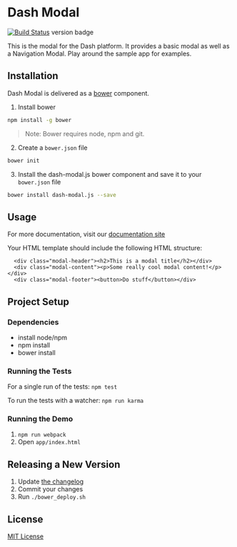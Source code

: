 # Dash Modal

[![Build Status](https://travis-ci.org/samaritanministries/dash-modal.js.svg?branch=master)](https://travis-ci.org/samaritanministries/dash-modal.js)
version badge

This is the modal for the Dash platform. It provides a basic modal as well as a Navigation Modal. Play around the sample app for examples.

## Installation

Dash Modal is delivered as a [bower](bower.io) component.

1. Install bower
  ```bash
  npm install -g bower
  ```

  >Note: Bower requires node, npm and git.

2. Create a `bower.json` file
  ```bash
  bower init
  ```

3. Install the dash-modal.js bower component and save it to your `bower.json` file
  ```bash
  bower install dash-modal.js --save
  ```

## Usage

For more documentation, visit our [documentation site](http://developers.samaritanministries.org/developers/dash-modal.js/)

Your HTML template should include the following HTML structure:

```
  <div class="modal-header"><h2>This is a modal title</h2></div>
  <div class="modal-content"><p>Some really cool modal content!</p></div>
  <div class="modal-footer"><button>Do stuff</button></div>
```

## Project Setup

### Dependencies

* install node/npm
* npm install
* bower install

### Running the Tests

For a single run of the tests:
`npm test`

To run the tests with a watcher:
`npm run karma`

### Running the Demo

1. `npm run webpack`
2. Open `app/index.html`

## Releasing a New Version

1. Update [the changelog](CHANGELOG.md)
2. Commit your changes
3. Run `./bower_deploy.sh`

## License

[MIT License](LICENSE.md)
